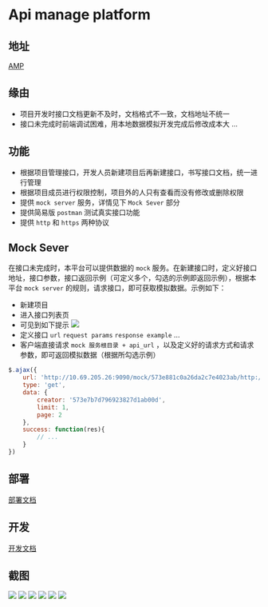 Api manage platform
============================

## 地址

[AMP](http://amp.luoye.pw/)

## 缘由

* 项目开发时接口文档更新不及时，文档格式不一致，文档地址不统一
* 接口未完成时前端调试困难，用本地数据模拟开发完成后修改成本大
...

## 功能

* 根据项目管理接口，开发人员新建项目后再新建接口，书写接口文档，统一进行管理
* 根据项目成员进行权限控制，项目外的人只有查看而没有修改或删除权限
* 提供 `mock server` 服务，详情见下 `Mock Sever` 部分
* 提供简易版 `postman` 测试真实接口功能
* 提供 `http` 和 `https` 两种协议

## Mock Sever

在接口未完成时，本平台可以提供数据的 `mock` 服务。在新建接口时，定义好接口地址，接口参数，接口返回示例（可定义多个，勾选的示例即返回示例），根据本平台 `mock server` 的规则，请求接口，即可获取模拟数据。示例如下：

* 新建项目
* 进入接口列表页
* 可见到如下提示
![](./doc/static/1.png)
* 定义接口 `url` `request params` `response example` ...
* 客户端直接请求 `mock 服务根目录 + api_url` ，以及定义好的请求方式和请求参数，即可返回模拟数据（根据所勾选示例）

```js
$.ajax({
	url: 'http://10.69.205.26:9090/mock/573e881c0a26da2c7e4023ab/http://10.69.205.26:9090/api/projects'
	type: 'get',
	data: {
		creator: '573e7b7d796923827d1ab00d',
		limit: 1,
		page: 2
	},
	success: function(res){
		// ...
	}
})
```

## 部署

[部署文档](./doc/deploy.md)

## 开发

[开发文档](./doc/develop.md)

## 截图

![](./doc/static/2.png)
![](./doc/static/3.png)
![](./doc/static/4.png)
![](./doc/static/5.png)
![](./doc/static/6.png)
![](./doc/static/7.png)
